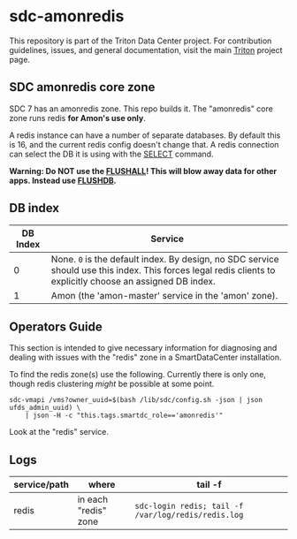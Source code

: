 <!--
    This Source Code Form is subject to the terms of the Mozilla Public
    License, v. 2.0. If a copy of the MPL was not distributed with this
    file, You can obtain one at http://mozilla.org/MPL/2.0/.
-->

<!--
    Copyright (c) 2014, Joyent, Inc.
    Copyright 2022 MNX Cloud, Inc.
-->

# sdc-amonredis

This repository is part of the Triton Data Center project.  For
contribution guidelines, issues, and general documentation, visit the main
[Triton](http://github.com/TritonDataCenter/triton) project page.

## SDC amonredis core zone

SDC 7 has an amonredis zone. This repo builds it. The "amonredis" core zone
runs redis **for Amon's use only**.

A redis instance can have a number of separate databases. By default this is
16, and the current redis config doesn't change that. A redis connection
can select the DB it is using with the
[SELECT](http://redis.io/commands/select) command.

**Warning: Do NOT use the [FLUSHALL](http://www.redis.io/commands/flushall)!
This will blow away data for other apps. Instead use
[FLUSHDB](http://www.redis.io/commands/flushdb).**

## DB index

| DB Index | Service                                              |
| -------- | ---------------------------------------------------- |
| 0        | None. `0` is the default index. By design, no SDC service should use this index. This forces legal redis clients to explicitly choose an assigned DB index.|
| 1        | Amon (the 'amon-master' service in the 'amon' zone). |

## Operators Guide

This section is intended to give necessary information for diagnosing and
dealing with issues with the "redis" zone in a SmartDataCenter installation.

To find the redis zone(s) use the following. Currently there is only one,
though redis clustering *might* be possible at some point.

    sdc-vmapi /vms?owner_uuid=$(bash /lib/sdc/config.sh -json | json ufds_admin_uuid) \
        | json -H -c "this.tags.smartdc_role=='amonredis'"

Look at the "redis" service.

## Logs

| service/path | where                | tail -f                                                 |
| ------------ | -------------------- | ------------------------------------------------------- |
| redis        | in each "redis" zone | `` sdc-login redis; tail -f /var/log/redis/redis.log `` |
